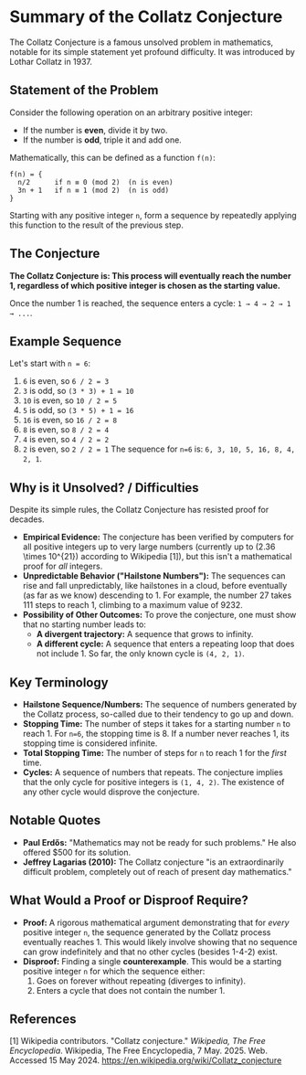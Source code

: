# Summary of the Collatz Conjecture

The Collatz Conjecture is a famous unsolved problem in mathematics, notable for its simple statement yet profound difficulty. It was introduced by Lothar Collatz in 1937.

## Statement of the Problem

Consider the following operation on an arbitrary positive integer:
*   If the number is **even**, divide it by two.
*   If the number is **odd**, triple it and add one.

Mathematically, this can be defined as a function `f(n)`:
```
f(n) = {
  n/2      if n ≡ 0 (mod 2)  (n is even)
  3n + 1   if n ≡ 1 (mod 2)  (n is odd)
}
```
Starting with any positive integer `n`, form a sequence by repeatedly applying this function to the result of the previous step.

## The Conjecture

**The Collatz Conjecture is: This process will eventually reach the number 1, regardless of which positive integer is chosen as the starting value.**

Once the number 1 is reached, the sequence enters a cycle: `1 → 4 → 2 → 1 → ...`.

## Example Sequence

Let's start with `n = 6`:
1.  `6` is even, so `6 / 2 = 3`
2.  `3` is odd, so `(3 * 3) + 1 = 10`
3.  `10` is even, so `10 / 2 = 5`
4.  `5` is odd, so `(3 * 5) + 1 = 16`
5.  `16` is even, so `16 / 2 = 8`
6.  `8` is even, so `8 / 2 = 4`
7.  `4` is even, so `4 / 2 = 2`
8.  `2` is even, so `2 / 2 = 1`
The sequence for `n=6` is: `6, 3, 10, 5, 16, 8, 4, 2, 1`.

## Why is it Unsolved? / Difficulties

Despite its simple rules, the Collatz Conjecture has resisted proof for decades.
*   **Empirical Evidence:** The conjecture has been verified by computers for all positive integers up to very large numbers (currently up to \(2.36 \times 10^{21}\) according to Wikipedia [1]), but this isn't a mathematical proof for *all* integers.
*   **Unpredictable Behavior ("Hailstone Numbers"):** The sequences can rise and fall unpredictably, like hailstones in a cloud, before eventually (as far as we know) descending to 1. For example, the number 27 takes 111 steps to reach 1, climbing to a maximum value of 9232.
*   **Possibility of Other Outcomes:** To prove the conjecture, one must show that no starting number leads to:
    *   **A divergent trajectory:** A sequence that grows to infinity.
    *   **A different cycle:** A sequence that enters a repeating loop that does not include 1. So far, the only known cycle is `(4, 2, 1)`.

## Key Terminology

*   **Hailstone Sequence/Numbers:** The sequence of numbers generated by the Collatz process, so-called due to their tendency to go up and down.
*   **Stopping Time:** The number of steps it takes for a starting number `n` to reach 1. For `n=6`, the stopping time is 8. If a number never reaches 1, its stopping time is considered infinite.
*   **Total Stopping Time:** The number of steps for `n` to reach 1 for the *first* time.
*   **Cycles:** A sequence of numbers that repeats. The conjecture implies that the only cycle for positive integers is `(1, 4, 2)`. The existence of any other cycle would disprove the conjecture.

## Notable Quotes

*   **Paul Erdős:** "Mathematics may not be ready for such problems." He also offered $500 for its solution.
*   **Jeffrey Lagarias (2010):** The Collatz conjecture "is an extraordinarily difficult problem, completely out of reach of present day mathematics."

## What Would a Proof or Disproof Require?

*   **Proof:** A rigorous mathematical argument demonstrating that for *every* positive integer `n`, the sequence generated by the Collatz process eventually reaches 1. This would likely involve showing that no sequence can grow indefinitely and that no other cycles (besides 1-4-2) exist.
*   **Disproof:** Finding a single **counterexample**. This would be a starting positive integer `n` for which the sequence either:
    1.  Goes on forever without repeating (diverges to infinity).
    2.  Enters a cycle that does not contain the number 1.

## References
[1] Wikipedia contributors. "Collatz conjecture." _Wikipedia, The Free Encyclopedia_. Wikipedia, The Free Encyclopedia, 7 May. 2025. Web. Accessed 15 May 2024. <https://en.wikipedia.org/wiki/Collatz_conjecture> 